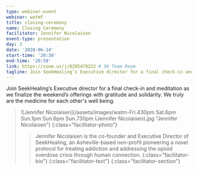 ```yaml
---
type: webinar-event
webinar: watmf
title: closing-ceremony
name: Closing Ceremony
facilitator: Jennifer Nicolaisen
event-type: presentation
day: 3
date: '2020-06-14'
start-time: '20:30'
end-time: '20:50'
link: https://zoom.us/j/8285470222 # SH Team Room
tagline: Join SeekHealing’s Executive director for a final check-in and meditation as we finalize the weekend’s offerings with gratitude and solidarity.
---
```


Join SeekHealing’s Executive director for a final check-in and meditation as we finalize the weekend’s offerings with gratitude and solidarity. We truly are the medicine for each other's well being.

> ![Jennifer Nicolaisen](/assets/images/watm-Fri.430pm Sat.6pm Sun.1pm Sun.6pm Sun.730pm (Jennifer Nicolaisen).jpg "Jennifer Nicolaisen")
> {:class="facilitator-photo"}
>
> > Jennifer Nicolaisen is the co-founder and Executive Director of SeekHealing, an Asheville-based non-profit pioneering a novel protocol for treating addiction and addressing the opioid overdose crisis through human connection.
> > {:class="facilitator-bio"}
> {:class="facilitator-text"}
{:class="facilitator-section"}
